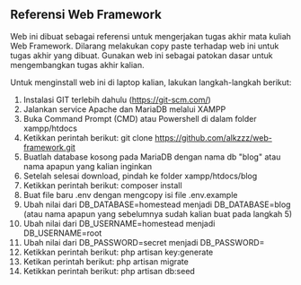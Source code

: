 ## Referensi Web Framework

Web ini dibuat sebagai referensi untuk mengerjakan tugas akhir mata kuliah Web Framework. Dilarang melakukan copy paste terhadap web ini untuk tugas akhir yang dibuat. Gunakan web ini sebagai patokan dasar untuk mengembangkan tugas akhir kalian.

Untuk menginstall web ini di laptop kalian, lakukan langkah-langkah berikut:

1. Instalasi GIT terlebih dahulu (https://git-scm.com/)
2. Jalankan service Apache dan MariaDB melalui XAMPP
3. Buka Command Prompt (CMD) atau Powershell di dalam folder xampp/htdocs
4. Ketikkan perintah berikut: git clone https://github.com/alkzzz/web-framework.git
5. Buatlah database kosong pada MariaDB dengan nama db "blog" atau nama apapun yang kalian inginkan
6. Setelah selesai download, pindah ke folder xampp/htdocs/blog
7. Ketikkan perintah berikut: composer install
8. Buat file baru .env dengan mengcopy isi file .env.example
9. Ubah nilai dari DB_DATABASE=homestead menjadi DB_DATABASE=blog (atau nama apapun yang sebelumnya sudah kalian buat pada langkah 5)
10. Ubah nilai dari DB_USERNAME=homestead menjadi DB_USERNAME=root
11. Ubah nilai dari DB_PASSWORD=secret menjadi DB_PASSWORD=
12. Ketikkan perintah berikut: php artisan key:generate
13. Ketikan perintah berikut: php artisan migrate
14. Ketikkan perintah berikut: php artisan db:seed
